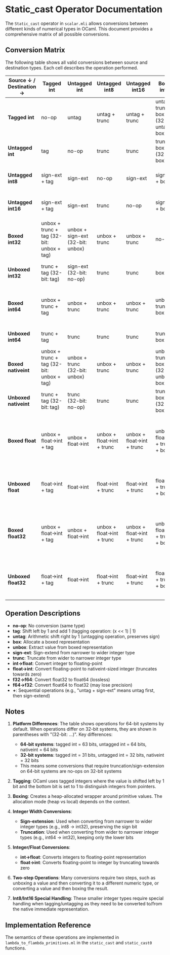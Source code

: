 # Static_cast Operator Documentation

The `Static_cast` operator in `scalar.mli` allows conversions between different kinds of numerical types in OCaml. This document provides a comprehensive matrix of all possible conversions.

## Conversion Matrix

The following table shows all valid conversions between source and destination types. Each cell describes the operation performed.

| Source ↓ / Destination → | Tagged int | Untagged int | Untagged int8 | Untagged int16 | Boxed int32 | Unboxed int32 | Boxed int64 | Unboxed int64 | Boxed nativeint | Unboxed nativeint | Boxed float | Unboxed float | Boxed float32 | Unboxed float32 |
|--------------------------|------------|--------------|----------------|-----------------|-------------|----------------|-------------|----------------|------------------|-------------------|-------------|----------------|---------------|------------------|
| **Tagged int**           | no-op      | untag        | untag + trunc  | untag + trunc   | untag + trunc + box (32-bit: untag + box) | untag + trunc (32-bit: untag) | untag + sign-ext + box | untag + sign-ext | untag + sign-ext + box (32-bit: untag + box) | untag + sign-ext (32-bit: untag) | untag + int→float + box | untag + int→float | untag + int→float + box | untag + int→float |
| **Untagged int**         | tag        | no-op        | trunc          | trunc           | trunc + box (32-bit: box) | trunc (32-bit: no-op) | sign-ext + box (32-bit: box) | sign-ext (32-bit: no-op) | sign-ext + box (32-bit: box) | sign-ext (32-bit: no-op) | int→float + box | int→float     | int→float + box | int→float        |
| **Untagged int8**        | sign-ext + tag | sign-ext | no-op          | sign-ext        | sign-ext + box | sign-ext      | sign-ext + box | sign-ext      | sign-ext + box   | sign-ext          | sign-ext + int→float + box | sign-ext + int→float | sign-ext + int→float + box | sign-ext + int→float |
| **Untagged int16**       | sign-ext + tag | sign-ext | trunc          | no-op           | sign-ext + box | sign-ext      | sign-ext + box | sign-ext      | sign-ext + box   | sign-ext          | sign-ext + int→float + box | sign-ext + int→float | sign-ext + int→float + box | sign-ext + int→float |
| **Boxed int32**          | unbox + trunc + tag (32-bit: unbox + tag) | unbox + sign-ext (32-bit: unbox) | unbox + trunc | unbox + trunc | no-op       | unbox          | unbox + sign-ext + box | unbox + sign-ext | unbox + sign-ext + box (32-bit: unbox + box) | unbox + sign-ext (32-bit: unbox) | unbox + int→float + box | unbox + int→float | unbox + int→float + box | unbox + int→float |
| **Unboxed int32**        | trunc + tag (32-bit: tag) | sign-ext (32-bit: no-op) | trunc          | trunc           | box         | no-op          | sign-ext + box | sign-ext      | sign-ext + box (32-bit: box) | sign-ext (32-bit: no-op) | int→float + box | int→float     | int→float + box | int→float        |
| **Boxed int64**          | unbox + trunc + tag | unbox + trunc | unbox + trunc | unbox + trunc | unbox + trunc + box | unbox + trunc | no-op       | unbox          | unbox + box (32-bit: unbox + trunc + box) | unbox (32-bit: unbox + trunc) | unbox + int→float + box | unbox + int→float | unbox + int→float + box | unbox + int→float |
| **Unboxed int64**        | trunc + tag | trunc        | trunc          | trunc           | trunc + box | trunc         | box         | no-op          | trunc + box      | no-op (32-bit: trunc) | int→float + box | int→float     | int→float + box | int→float        |
| **Boxed nativeint**      | unbox + trunc + tag (32-bit: unbox + tag) | unbox + trunc (32-bit: unbox) | unbox + trunc | unbox + trunc | unbox + trunc + box (32-bit: unbox + box) | unbox + trunc (32-bit: unbox) | unbox + sign-ext + box (32-bit: unbox + box) | unbox (32-bit: unbox + sign-ext) | no-op            | unbox             | unbox + int→float + box | unbox + int→float | unbox + int→float + box | unbox + int→float |
| **Unboxed nativeint**    | trunc + tag (32-bit: tag) | trunc (32-bit: no-op) | trunc          | trunc           | trunc + box (32-bit: box) | trunc (32-bit: no-op) | box (32-bit: sign-ext + box) | no-op (32-bit: sign-ext) | box              | no-op             | int→float + box | int→float     | int→float + box | int→float        |
| **Boxed float**          | unbox + float→int + tag | unbox + float→int | unbox + float→int + trunc | unbox + float→int + trunc | unbox + float→int + trunc + box | unbox + float→int + trunc | unbox + float→int + box (32-bit: unbox + float→int + trunc + box) | unbox + float→int (32-bit: unbox + float→int + trunc) | unbox + float→int + box | unbox + float→int | no-op       | unbox          | unbox + f64→f32 + box | unbox + f64→f32  |
| **Unboxed float**        | float→int + tag | float→int    | float→int + trunc      | float→int + trunc       | float→int + trunc + box | float→int + trunc     | float→int + box (32-bit: float→int + trunc + box) | float→int (32-bit: float→int + trunc)     | float→int + box  | float→int         | box         | no-op          | f64→f32 + box | f64→f32          |
| **Boxed float32**        | unbox + float→int + tag | unbox + float→int | unbox + float→int + trunc | unbox + float→int + trunc | unbox + float→int + trunc + box | unbox + float→int + trunc | unbox + float→int + box (32-bit: unbox + float→int + trunc + box) | unbox + float→int (32-bit: unbox + float→int + trunc) | unbox + float→int + box | unbox + float→int | unbox + f32→f64 + box | unbox + f32→f64 | no-op         | unbox            |
| **Unboxed float32**      | float→int + tag | float→int    | float→int + trunc      | float→int + trunc       | float→int + trunc + box | float→int + trunc     | float→int + box (32-bit: float→int + trunc + box) | float→int (32-bit: float→int + trunc)     | float→int + box  | float→int         | f32→f64 + box | f32→f64       | box           | no-op            |

## Operation Descriptions

- **no-op**: No conversion (same type)
- **tag**: Shift left by 1 and add 1 (tagging operation: (x << 1) | 1)
- **untag**: Arithmetic shift right by 1 (untagging operation, preserves sign)
- **box**: Allocate a boxed representation
- **unbox**: Extract value from boxed representation
- **sign-ext**: Sign-extend from narrower to wider integer type
- **trunc**: Truncate from wider to narrower integer type
- **int→float**: Convert integer to floating-point
- **float→int**: Convert floating-point to nativeint-sized integer (truncates towards zero)
- **f32→f64**: Convert float32 to float64 (lossless)
- **f64→f32**: Convert float64 to float32 (may lose precision)
- **+**: Sequential operations (e.g., "untag + sign-ext" means untag first, then sign-extend)

## Notes

1. **Platform Differences**: The table shows operations for 64-bit systems by default. When operations differ on 32-bit systems, they are shown in parentheses with "(32-bit: ...)". Key differences:
   - **64-bit systems**: tagged int = 63 bits, untagged int = 64 bits, nativeint = 64 bits
   - **32-bit systems**: tagged int = 31 bits, untagged int = 32 bits, nativeint = 32 bits
   - This means some conversions that require truncation/sign-extension on 64-bit systems are no-ops on 32-bit systems

2. **Tagging**: OCaml uses tagged integers where the value is shifted left by 1 bit and the bottom bit is set to 1 to distinguish integers from pointers.

3. **Boxing**: Creates a heap-allocated wrapper around primitive values. The allocation mode (heap vs local) depends on the context.

4. **Integer Width Conversions**: 
   - **Sign-extension**: Used when converting from narrower to wider integer types (e.g., int8 → int32), preserving the sign bit
   - **Truncation**: Used when converting from wider to narrower integer types (e.g., int64 → int32), keeping only the lower bits
   
5. **Integer/Float Conversions**:
   - **int→float**: Converts integers to floating-point representation
   - **float→int**: Converts floating-point to integer by truncating towards zero

6. **Two-step Operations**: Many conversions require two steps, such as unboxing a value and then converting it to a different numeric type, or converting a value and then boxing the result.

7. **Int8/Int16 Special Handling**: These smaller integer types require special handling when tagging/untagging as they need to be converted to/from the native immediate representation.

## Implementation Reference

The semantics of these operations are implemented in `lambda_to_flambda_primitives.ml` in the `static_cast` and `static_cast0` functions.